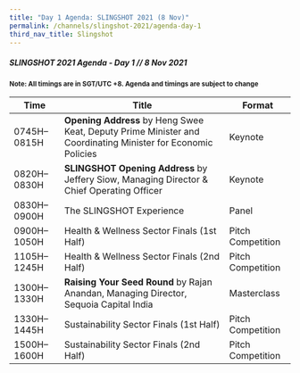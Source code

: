 ```yaml
---
title: "Day 1 Agenda: SLINGSHOT 2021 (8 Nov)"
permalink: /channels/slingshot-2021/agenda-day-1
third_nav_title: Slingshot
---
```

##### SLINGSHOT 2021 Agenda - Day 1 // 8 Nov 2021

<sub>**Note: All timings are in SGT/UTC +8. Agenda and timings are subject to change**</sub>

| Time | Title | Format |
| -------- | -------- | -------- |
| 0745H–0815H     | **Opening Address** by Heng Swee Keat, Deputy Prime Minister and Coordinating Minister for Economic Policies    | Keynote     |
| 0820H–0830H     | **SLINGSHOT Opening Address** by Jeffery Siow, Managing Director & Chief Operating Officer     | Keynote     |
| 0830H–0900H     | The SLINGSHOT Experience     | Panel     |
| 0900H–1050H     | Health & Wellness Sector Finals (1st Half)     | Pitch Competition     |
| 1105H–1245H     | Health & Wellness Sector Finals (2nd Half)     | Pitch Competition     |
| 1300H–1330H     | **Raising Your Seed Round** by Rajan Anandan, Managing Director, Sequoia Capital India     | Masterclass     |
| 1330H–1445H     | Sustainability Sector Finals (1st Half)    | Pitch Competition     |
| 1500H–1600H     | Sustainability Sector Finals (2nd Half)     | Pitch Competition     |